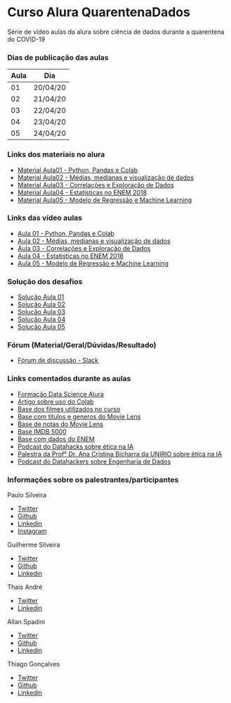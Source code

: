 # Curso Alura QuarentenaDados
Série de vídeo aulas da alura sobre ciência de dados durante a quarentena do COVID-19

### Dias de publicação das aulas
Aula|Dia
----|----
01|20/04/20
02|21/04/20
03|22/04/20
04|23/04/20
05|24/04/20

### Links dos materiais no alura
- [Material Aula01 - Python, Pandas e Colab](https://www.alura.com.br/quarentenadados/aula01-sua-primeira-analise-de-dados?utm_campaign=alura_quarentenadados_-_1_aula&utm_medium=email&utm_source=RD+Station)
- [Material Aula02 - Médias, medianas e visualização de dados](https://www.alura.com.br/quarentenadados/aula02-visualizacao-de-dados?utm_campaign=alura_quarentenadados_-_2_aula&utm_medium=email&utm_source=RD+Station)
- [Material Aula03 - Correlações e Exploração de Dados](https://www.alura.com.br/quarentenadados/aula03-estatistica-na-pratica?utm_campaign=alura_quarentenadados_-_3_aula&utm_medium=email&utm_source=RD+Station)
- [Material Aula04 - Estatísticas no ENEM 2018](https://www.alura.com.br/quarentenadados/aula04-estatisticas-correlacoes-enem?utm_campaign=alura_quarentenadados_-_4_aula&utm_medium=email&utm_source=RD+Station)
- [Material Aula05 - Modelo de Regressão e Machine Learning](https://www.alura.com.br/quarentenadados/aula05-regressao-machine-learning?utm_campaign=alura_quarentenadados_-_5_aula&utm_medium=email&utm_source=RD+Station)

### Links das vídeo aulas
- [Aula 01 - Python, Pandas e Colab](https://www.youtube.com/watch?v=TlNQWOUf4Fw)
- [Aula 02 - Médias, medianas e visualização de dados](https://www.youtube.com/watch?v=FY8qyZnrEyI)
- [Aula 03 - Correlações e Exploração de Dados](https://www.youtube.com/watch?v=gp63ju6Cl9w)
- [Aula 04 - Estatísticas no ENEM 2018](https://www.youtube.com/watch?v=Nr_-aBFeDRM)
- [Aula 05 - Modelo de Regressão e Machine Learning](https://www.youtube.com/watch?v=_YcxlJ-xm4M)

### Solução dos desafios
- [Solução Aula 01](https://colab.research.google.com/drive/1p69W-kfloWqslpLqwmaOV2GTsqaeWyi0)
- [Solução Aula 02](https://colab.research.google.com/drive/1pWce_y_rcVMyyjcqYnOC1Vur4CtuJp97)
- [Solução Aula 03](https://colab.research.google.com/drive/1hcxmOqVxCZi5b8RDqeIFCoQ5OCt9wLXW)
- [Solução Aula 04](https://colab.research.google.com/drive/1wWm4_MxGSUz0_JctGk6Mga64nXPt4mol)
- [Solução Aula 05](https://colab.research.google.com/drive/1TwElIw6D77oQF4IUS9uDGeXr0C0ivtFg)

### Fórum (Material/Geral/Dúvidas/Resultado)
- [Fórum de discussão - Slack](https://datahackersbr.slack.com/)

### Links comentados durante as aulas
- [Formação Data Science Alura](https://www.alura.com.br/formacao-data-science)
- [Artigo sobre uso do Colab](https://www.alura.com.br/artigos/google-colab-o-que-e-e-como-usar)
- [Base dos filmes utilizados no curso](https://grouplens.org/datasets/movielens/)
- [Base com títulos e generos do Movie Lens](https://raw.githubusercontent.com/alura-cursos/introducao-a-data-science/master/aula0/ml-latest-small/movies.csv)
- [Base de notas do Movie Lens](https://github.com/alura-cursos/introducao-a-data-science/blob/master/aula0/ml-latest-small/ratings.csv?raw=true)
- [Base IMDB 5000](https://gist.githubusercontent.com/guilhermesilveira/24e271e68afe8fd257911217b88b2e07/raw/e70287fb1dcaad4215c3f3c9deda644058a616bc/movie_metadata.csv)
- [Base com dados do ENEM](https://github.com/guilhermesilveira/enem-2018/blob/master/MICRODADOS_ENEM_2018_SAMPLE_43278.csv?raw=true)
- [Podcast do Datahacks sobre ética na IA](https://open.spotify.com/episode/2fH4Sy0uBLJ2HGEzN2iLnx?si=dlDfm7K_TkS8roXQVuQmgg)
- [Palestra da Prof° Dr. Ana Cristina Bicharra da UNIRIO sobre ética na IA](https://www.youtube.com/watch?v=PVs9jg1XRU8)
- [Podcast do Datahackers sobre Engenharia de Dados](https://open.spotify.com/episode/7jV5hVnSDQtRGpO3kPdLxV?si=55CjA5eRSlCM9UO7YkCopw)

### Informações sobre os palestrantes/participantes
Paulo Silveira
- [Twitter](https://twitter.com/paulo_caelum)
- [Github](https://github.com/peas)
- [Linkedin](https://www.linkedin.com/in/paulosilveira/)
- [Instagram](https://www.instagram.com/paulo_hipster/)

Guilherme Silveira
- [Twitter](https://twitter.com/guilhermecaelum)
- [Github](https://github.com/guilhermesilveira)
- [Linkedin](https://www.linkedin.com/in/guilhermeazevedosilveira/)

Thais André
- [Twitter](https://twitter.com/thais_tandre)
- [Linkedin](https://www.linkedin.com/in/thais-thomazini-andr%C3%A9-7ba9ab1a5/)

Allan Spadini
- [Twitter](https://twitter.com/allanspadini)
- [Github](https://github.com/allanspadini)
- [Linkedin](https://www.linkedin.com/in/allan-spadini-3561b023/)

Thiago Gonçalves
- [Twitter](https://twitter.com/tgcsantos)
- [Github](https://github.com/tgcsantos)
- [Linkedin](https://www.linkedin.com/in/thiago-gon%C3%A7alves-santos/)
